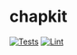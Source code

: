 # chapkit

[![Tests](https://github.com/dhis2-chap/chapkit/actions/workflows/test.yml/badge.svg)](https://github.com/dhis2-chap/chapkit/actions/workflows/test.yml)
[![Lint](https://github.com/dhis2-chap/chapkit/actions/workflows/lint.yml/badge.svg)](https://github.com/dhis2-chap/chapkit/actions/workflows/lint.yml)
